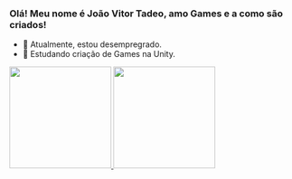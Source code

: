 ### Olá! Meu nome é João Vitor Tadeo, amo Games e a como são criados!

- 🔭 Atualmente, estou desempregrado.
- 🌱 Estudando criação de Games na Unity.

<div>
  <a href="https://github.com/rafaballerini">
  <img height="180em" src="https://github-readme-stats.vercel.app/api?username=JvTadeo&show_icons=true&theme=tokyonight&include_all_commits=true&count_private=true"/>
  <img height="180em" src="https://github-readme-stats.vercel.app/api/top-langs/?username=JvTadeo&layout=compact&langs_count=7&theme=tokyonight"/>
</div>
